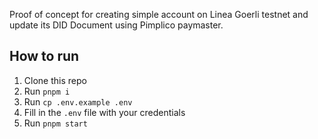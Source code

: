 Proof of concept for creating simple account on Linea Goerli testnet and update its DID Document using Pimplico paymaster.

## How to run
1. Clone this repo
2. Run `pnpm i`
3. Run `cp .env.example .env`
4. Fill in the `.env` file with your credentials
5. Run `pnpm start`